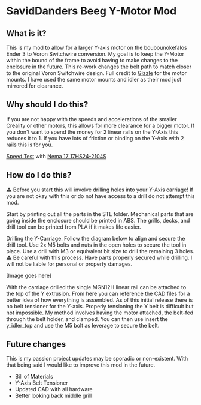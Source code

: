 # SavidDanders Beeg Y-Motor Mod
## What is it?

This is my mod to allow for a larger Y-axis motor on the boubounokefalos Ender 3 to Voron Switchwire conversion. My goal is to keep the Y-Motor within the bound of the frame to avoid having to make changes to the enclosure in the future. This re-work changes the belt path to match closer to the original Voron Switchwire design. Full credit to [Gizzle](https://github.com/VoronDesign/VoronUsers/tree/master/printer_mods/Gizzle/ender-3_(pro)_switchwire) for the motor mounts. I have used the same motor mounts and idler as their mod just mirrored for clearance.

## Why should I do this?

If you are not happy with the speeds and accelerations of the smaller Creality or other motors, this allows for more clearance for a bigger motor. If you don't want to spend the money for 2 linear rails on the Y-Axis this reduces it to 1. If you have lots of friction or binding on the Y-Axis with 2 rails this is for you.

[Speed Test](https://discord.com/channels/460117602945990666/947303252372906014/973366943748866120) with [Nema 17 17HS24-2104S](https://www.omc-stepperonline.com/nema-17-bipolar-1-8deg-65ncm-92oz-in-2-1a-3-36v-42x42x60mm-4-wires-17hs24-2104s)

## How do I do this?

⚠️ Before you start this will involve drilling holes into your Y-Axis carriage! If you are not okay with this or do not have access to a drill do not attempt this mod.

Start by printing out all the parts in the STL folder. Mechanical parts that are going inside the enclosure should be printed in ABS. The grills, decks, and drill tool can be printed from PLA if it makes life easier.

Drilling the Y-Carriage. Follow the diagram below to align and secure the drill tool. Use 2x M5 bolts and nuts in the open holes to secure the tool in place. Use a drill with M3 or equivalent bit size to drill the remaining 3 holes. ⚠️ Be careful with this process. Have parts properly secured while drilling. I will not be liable for personal or property damages.

[Image goes here]

With the carriage drilled the single MGN12H linear rail can be attached to the top of the Y extrusion. From here you can reference the CAD files for a better idea of how everything is assembled. As of this initial release there is no belt tensioner for the Y-axis. Properly tensioning the Y belt is difficult but not impossible. My method involves having the motor attached, the belt-fed through the belt holder, and clamped. You can then use insert the y_idler_top and use the M5 bolt as leverage to secure the belt. 

## Future changes

This is my passion project updates may be sporadic or non-existent. With that being said I would like to improve this mod in the future.
* Bill of Materials
* Y-Axis Belt Tensioner
* Updated CAD with all hardware
* Better looking back middle grill
